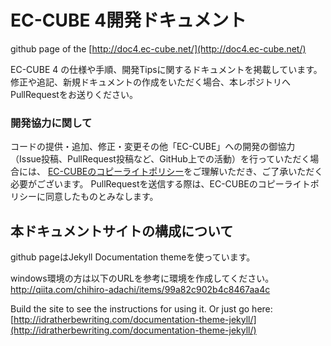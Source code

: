 # EC-CUBE 4開発ドキュメント

github page of the [http://doc4.ec-cube.net/](http://doc4.ec-cube.net/)

EC-CUBE 4 の仕様や手順、開発Tipsに関するドキュメントを掲載しています。
修正や追記、新規ドキュメントの作成をいただく場合、本レポジトリへPullRequestをお送りください。


### 開発協力に関して

コードの提供・追加、修正・変更その他「EC-CUBE」への開発の御協力（Issue投稿、PullRequest投稿など、GitHub上での活動）を行っていただく場合には、
[EC-CUBEのコピーライトポリシー](https://github.com/EC-CUBE/ec-cube/blob/50de4ac511ab5a5577c046b61754d98be96aa328/LICENSE.txt)をご理解いただき、ご了承いただく必要がございます。
PullRequestを送信する際は、EC-CUBEのコピーライトポリシーに同意したものとみなします。

## 本ドキュメントサイトの構成について

github pageはJekyll Documentation themeを使っています。

windows環境の方は以下のURLを参考に環境を作成してください。
<a href="http://qiita.com/chihiro-adachi/items/99a82c902b4c8467aa4c" target="_blank">http://qiita.com/chihiro-adachi/items/99a82c902b4c8467aa4c</a>

Build the site to see the instructions for using it. Or just go here: [http://idratherbewriting.com/documentation-theme-jekyll/](http://idratherbewriting.com/documentation-theme-jekyll/)
